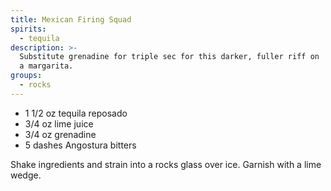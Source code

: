 ```yaml
---
title: Mexican Firing Squad
spirits:
  - tequila
description: >-
  Substitute grenadine for triple sec for this darker, fuller riff on
  a margarita.
groups:
  - rocks
---
```


- 1 1/2 oz tequila reposado
- 3/4 oz lime juice
- 3/4 oz grenadine
- 5 dashes Angostura bitters

Shake ingredients and strain into a rocks glass over ice.  Garnish with
a lime wedge.
